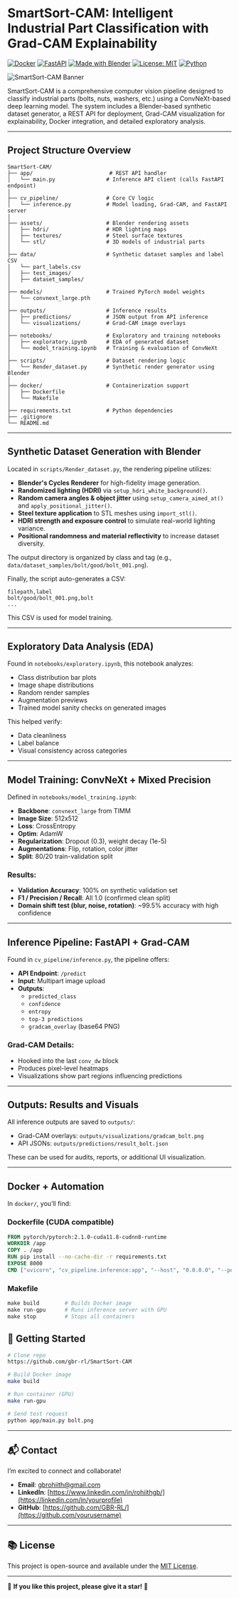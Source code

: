 # SmartSort-CAM: Intelligent Industrial Part Classification with Grad-CAM Explainability

[![Docker](https://img.shields.io/badge/docker-ready-blue?logo=docker)](https://hub.docker.com/)
[![FastAPI](https://img.shields.io/badge/fastapi-async--api-success?logo=fastapi)](https://fastapi.tiangolo.com/)
[![Made with Blender](https://img.shields.io/badge/rendered%20with-blender-orange?logo=blender)](https://www.blender.org/)
[![License: MIT](https://img.shields.io/badge/license-MIT-green)](./LICENSE)
[![Python](https://img.shields.io/badge/python-3.10+-blue.svg?logo=python)](https://www.python.org/downloads/release/python-3100/)

![SmartSort-CAM Banner](https://raw.githubusercontent.com/gbr-rl/SmartSort-CAM/main/docs/banner.png)

SmartSort-CAM is a comprehensive computer vision pipeline designed to classify industrial parts (bolts, nuts, washers, etc.) using a ConvNeXt-based deep learning model. The system includes a Blender-based synthetic dataset generator, a REST API for deployment, Grad-CAM visualization for explainability, Docker integration, and detailed exploratory analysis.

---

## Project Structure Overview

```plaintext
SmartSort-CAM/
├── app/                        # REST API handler
│   └── main.py                # Inference API client (calls FastAPI endpoint)
│
├── cv_pipeline/               # Core CV logic
│   └── inference.py           # Model loading, Grad-CAM, and FastAPI server
│
├── assets/                    # Blender rendering assets
│   ├── hdri/                  # HDR lighting maps
│   ├── textures/              # Steel surface textures
│   └── stl/                   # 3D models of industrial parts
│
├── data/                      # Synthetic dataset samples and label CSV
│   └── part_labels.csv
│   ├── test_images/
│   ├── dataset_samples/
│
├── models/                    # Trained PyTorch model weights
│   └── convnext_large.pth
│
├── outputs/                   # Inference results
│   ├── predictions/           # JSON output from API inference
│   └── visualizations/        # Grad-CAM image overlays
│
├── notebooks/                 # Exploratory and training notebooks
│   ├── exploratory.ipynb      # EDA of generated dataset
│   └── model_training.ipynb   # Training & evaluation of ConvNeXt
│
├── scripts/                   # Dataset rendering logic
│   └── Render_dataset.py      # Synthetic render generator using Blender
│
├── docker/                    # Containerization support
│   ├── Dockerfile
│   └── Makefile
│
├── requirements.txt           # Python dependencies
├── .gitignore
└── README.md
```

---

## Synthetic Dataset Generation with Blender

Located in `scripts/Render_dataset.py`, the rendering pipeline utilizes:

- **Blender's Cycles Renderer** for high-fidelity image generation.
- **Randomized lighting (HDRI)** via `setup_hdri_white_background()`.
- **Random camera angles & object jitter** using `setup_camera_aimed_at()` and `apply_positional_jitter()`.
- **Steel texture application** to STL meshes using `import_stl()`.
- **HDRI strength and exposure control** to simulate real-world lighting variance.
- **Positional randomness and material reflectivity** to increase dataset diversity.

The output directory is organized by class and tag (e.g., `data/dataset_samples/bolt/good/bolt_001.png`).

Finally, the script auto-generates a CSV:
```
filepath,label
bolt/good/bolt_001.png,bolt
...
```

This CSV is used for model training.

---

## Exploratory Data Analysis (EDA)

Found in `notebooks/exploratory.ipynb`, this notebook analyzes:
- Class distribution bar plots
- Image shape distributions
- Random render samples
- Augmentation previews
- Trained model sanity checks on generated images

This helped verify:
- Data cleanliness
- Label balance
- Visual consistency across categories

---

## Model Training: ConvNeXt + Mixed Precision

Defined in `notebooks/model_training.ipynb`:

- **Backbone**: `convnext_large` from TIMM
- **Image Size**: 512x512
- **Loss**: CrossEntropy
- **Optim**: AdamW
- **Regularization**: Dropout (0.3), weight decay (1e-5)
- **Augmentations**: Flip, rotation, color jitter
- **Split**: 80/20 train-validation split

### Results:
- **Validation Accuracy**: 100% on synthetic validation set
- **F1 / Precision / Recall**: All 1.0 (confirmed clean split)
- **Domain shift test (blur, noise, rotation)**: ~99.5% accuracy with high confidence

---

## Inference Pipeline: FastAPI + Grad-CAM

Found in `cv_pipeline/inference.py`, the pipeline offers:

- **API Endpoint**: `/predict`
- **Input**: Multipart image upload
- **Outputs**:
  - `predicted_class`
  - `confidence`
  - `entropy`
  - `top-3 predictions`
  - `gradcam_overlay` (base64 PNG)

### Grad-CAM Details:
- Hooked into the last `conv_dw` block
- Produces pixel-level heatmaps
- Visualizations show part regions influencing predictions

---

## Outputs: Results and Visuals

All inference outputs are saved to `outputs/`:
- Grad-CAM overlays: `outputs/visualizations/gradcam_bolt.png`
- API JSONs: `outputs/predictions/result_bolt.json`

These can be used for audits, reports, or additional UI visualization.

---

## Docker + Automation

In `docker/`, you’ll find:

### Dockerfile (CUDA compatible)
```dockerfile
FROM pytorch/pytorch:2.1.0-cuda11.8-cudnn8-runtime
WORKDIR /app
COPY . /app
RUN pip install --no-cache-dir -r requirements.txt
EXPOSE 8000
CMD ["uvicorn", "cv_pipeline.inference:app", "--host", "0.0.0.0", "--port", "8000"]
```

### Makefile
```makefile
make build        # Builds Docker image
make run-gpu      # Runs inference server with GPU
make stop         # Stops all containers
```

## 🚀 Getting Started

```bash
# Clone repo
https://github.com/gbr-rl/SmartSort-CAM

# Build Docker image
make build

# Run container (GPU)
make run-gpu

# Send test request
python app/main.py bolt.png
```

---

## 📬 Contact
I’m excited to connect and collaborate!  
- **Email**: [gbrohiith@gmail.com](mailto:your.email@example.com)  
- **LinkedIn**: [https://www.linkedin.com/in/rohiithgb/](https://linkedin.com/in/yourprofile)  
- **GitHub**: [https://github.com/GBR-RL/](https://github.com/yourusername)

---

## 📚 License
This project is open-source and available under the [MIT License](LICENSE).  

---

🌟 **If you like this project, please give it a star!** 🌟

